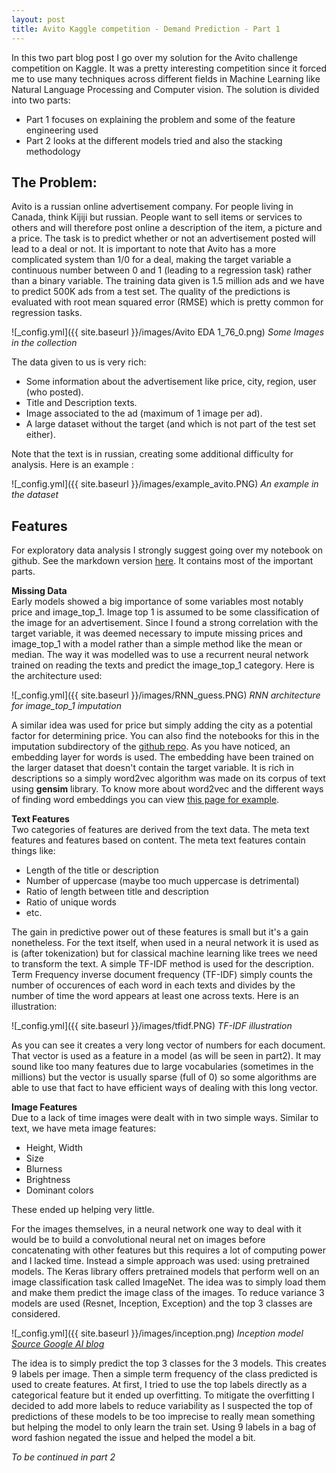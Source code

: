 ```yaml
---
layout: post
title: Avito Kaggle competition - Demand Prediction - Part 1
---
```


In this two part blog post I go over my solution for the Avito challenge competition on Kaggle. It was a pretty interesting competition since it 
forced me to use many techniques across different fields in Machine Learning like Natural Language Processing and Computer vision. The solution is
divided into two parts:
* Part 1 focuses on explaining the problem and some of the feature engineering used
* Part 2 looks at the different models tried and also the stacking methodology

## The Problem: 

Avito is a russian online advertisement company. For people living in Canada, think Kijiji but russian. People want to sell items or services to others
and will therefore post online a description of the item, a picture and a price. The task is to predict whether or not an advertisement posted will lead
to a deal or not. It is important to note that Avito has a more complicated system than 1/0 for a deal, making the target variable a continuous number between
0 and 1 (leading to a regression task) rather than a binary variable. The training data given is 1.5 million ads and we have to predict 500K ads from
a test set. The quality of the predictions is evaluated with root mean squared error (RMSE) which is pretty common for regression tasks.

![_config.yml]({{ site.baseurl }}/images/Avito EDA 1_76_0.png)
*Some Images in the collection*

The data given to us is very rich:
* Some information about the advertisement like price, city, region, user (who posted).
* Title and Description texts.
* Image associated to the ad (maximum of 1 image per ad).
* A large dataset without the target (and which is not part of the test set either).

Note that the text is in russian, creating some additional difficulty for analysis. Here is an example :

![_config.yml]({{ site.baseurl }}/images/example_avito.PNG)
*An example in the dataset*

## Features

For exploratory data analysis I strongly suggest going over my notebook on github. See the markdown version [here](https://github.com/arroqc/Avito-Kaggle/blob/master/Avito%20EDA%201.md). It contains most of the important parts. 

**Missing Data**  
Early models showed a big importance of some variables most notably price and image_top_1. Image top 1 is assumed to be some classification of the image for an advertisement. Since I
found a strong correlation with the target variable, it was deemed necessary to impute missing prices and image_top_1 with a model rather than a simple method like the mean or median. The way
it was modelled was to use a recurrent neural network trained on reading the texts and predict the image_top_1 category. Here is the architecture used:

![_config.yml]({{ site.baseurl }}/images/RNN_guess.PNG)
*RNN architecture for image_top_1 imputation*

A similar idea was used for price but simply adding the city as a potential factor for determining price. You can also find the notebooks for this in the imputation subdirectory
of the [github repo](https://github.com/arroqc/Avito-Kaggle). As you have noticed, an embedding layer for words is used. The embedding have been trained on the larger dataset that doesn't contain
the target variable. It is rich in descriptions so a simply word2vec algorithm was made on its corpus of text using **gensim** library. To know more about word2vec and the different 
ways of finding word embeddings you can view [this page for example](http://mccormickml.com/2016/04/19/word2vec-tutorial-the-skip-gram-model/).

**Text Features**  
Two categories of features are derived from the text data. The meta text features and features based on content. The meta text features contain things like:
* Length of the title or description
* Number of uppercase (maybe too much uppercase is detrimental)
* Ratio of length between title and description
* Ratio of unique words
* etc.

The gain in predictive power out of these features is small but it's a gain nonetheless. For the text itself, when used in a neural network it is used as is (after tokenization) but
for classical machine learning like trees we need to transform the text. A simple TF-IDF method is used for the description. Term Frequency inverse document frequency (TF-IDF) simply
 counts the number of occurences of each word in each texts and divides by the number of time the word appears at least one across texts. Here is an illustration:
 
![_config.yml]({{ site.baseurl }}/images/tfidf.PNG)
*TF-IDF illustration*

As you can see it creates a very long vector of numbers for each document. That vector is used as a feature in a model (as will be seen in part2). It may sound like too many features due to large 
vocabularies (sometimes in the millions) but the vector is usually sparse (full of 0) so some algorithms are able to use that fact to have 
efficient ways of dealing with this long vector.

**Image Features**  
Due to a lack of time images were dealt with in two simple ways. Similar to text, we have meta image features:
* Height, Width
* Size
* Blurness
* Brightness
* Dominant colors

These ended up helping very little.  

For the images themselves, in a neural network one way to deal with it would be to build a convolutional neural net on images before concatenating with other features but this 
requires a lot of computing power and I lacked time. Instead a simple approach was used: using pretrained models. The Keras library offers pretrained models that perform well on
an image classification task called ImageNet. The idea was to simply load them and make them predict the image class of the images. To reduce variance 3 models are used (Resnet, Inception, Exception)
and the top 3 classes are considered.

![_config.yml]({{ site.baseurl }}/images/inception.png)
*Inception model [Source Google AI blog](https://ai.googleblog.com/2016/03/train-your-own-image-classifier-with.html)*

The idea is to simply predict the top 3 classes for the 3 models. This creates 9 labels per image. Then a simple term frequency of the class
predicted is used to create features. At first, I tried to use the top labels directly as a categorical feature but it ended up overfitting. 
To mitigate the overfitting I decided to add more labels to reduce variability as I suspected the top of predictions of these models to be
too imprecise to really mean something but helping the model to only learn the train set. Using 9 labels in a bag of word fashion negated the issue
and helped the model a bit.

*To be continued in part 2*

